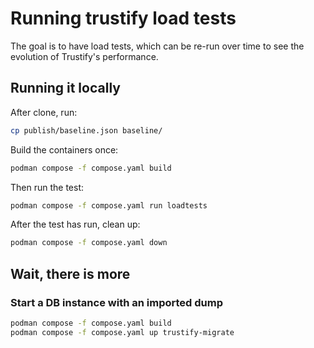 # Running trustify load tests

The goal is to have load tests, which can be re-run over time to see the evolution of Trustify's performance.

## Running it locally

After clone, run:

```bash
cp publish/baseline.json baseline/
```

Build the containers once:

```bash
podman compose -f compose.yaml build
```

Then run the test:

```bash
podman compose -f compose.yaml run loadtests
```

After the test has run, clean up:

```bash
podman compose -f compose.yaml down
```

## Wait, there is more

### Start a DB instance with an imported dump

```bash
podman compose -f compose.yaml build
podman compose -f compose.yaml up trustify-migrate
```
